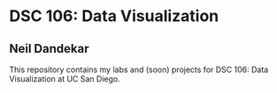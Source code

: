# DSC 106: Data Visualization

## Neil Dandekar

This repository contains my labs and (soon) projects for DSC 106: Data Visualization at UC San Diego.
